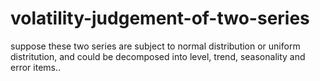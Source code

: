 # volatility-judgement-of-two-series

suppose these two series are subject to normal distribution or uniform distritution, and could be decomposed into level, trend, seasonality and error items.. 
